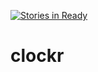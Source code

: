 [![Stories in Ready](https://badge.waffle.io/djm457/clockr.png?label=ready&title=Ready)](https://waffle.io/djm457/clockr)
# clockr
